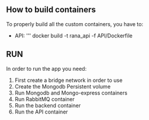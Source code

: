 ## How to build containers

To properly build all the custom containers, you have to:

* API:
''' docker build -t rana_api -f API/Dockerfile

## RUN

In order to run the app you need:

1. First create a bridge network in order to use
2. Create the Mongodb Persistent volume
3. Run Mongodb and Mongo-express containers
4. Run RabbitMQ container
5. Run the backend container
6. Run the API container 
